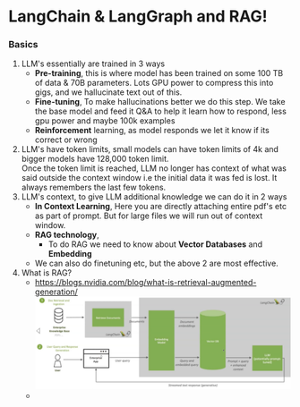 # LangChain & LangGraph and RAG!

### Basics 
1. LLM's essentially are trained in 3 ways
   - **Pre-training**, this is where model has been trained on some 100 TB of data & 70B parameters. Lots GPU power to compress this into gigs, and we hallucinate text out of this. 
   - **Fine-tuning**, To make hallucinations better we do this step. We take the base model and feed it Q&A to help it learn how to respond, less gpu power and maybe 100k examples
   - **Reinforcement** learning, as model responds we let it know if its correct or wrong
2. LLM's have token limits, small models can have token limits of 4k and bigger models have 128,000 token limit.  
   Once the token limit is reached, LLM no longer has context of what was said outside the context window i.e the initial data it was fed is lost. It always remembers the last few tokens. 
3. LLM's context, to give LLM additional knowledge we can do it in 2 ways
   - **In Context Learning**, Here you are directly attaching entire pdf's etc as part of prompt. But for large files we will run out of context window. 
   - **RAG technology**,
     - To do RAG we need to know about **Vector Databases** and **Embedding**
   - We can also do finetuning etc, but the above 2 are most effective.
4. What is RAG?
   - https://blogs.nvidia.com/blog/what-is-retrieval-augmented-generation/
     ![RAG Workflow](../docs/content/imgs/workflow/rag-basic-workflow.png)
   - 
